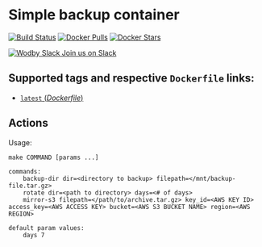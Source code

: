 # Simple backup container

[![Build Status](https://travis-ci.org/wodby/backup.svg?branch=master)](https://travis-ci.org/wodby/backup)
[![Docker Pulls](https://img.shields.io/docker/pulls/backup/php.svg)](https://hub.docker.com/r/wodby/backup)
[![Docker Stars](https://img.shields.io/docker/stars/backup/php.svg)](https://hub.docker.com/r/wodby/backup)

[![Wodby Slack](https://www.google.com/s2/favicons?domain=www.slack.com) Join us on Slack](https://slack.wodby.com/)

## Supported tags and respective `Dockerfile` links:

- [`latest` (*Dockerfile*)](https://github.com/wodby/backup/tree/master/Dockerfile)

## Actions

Usage:
```
make COMMAND [params ...]
 
commands:
    backup-dir dir=<directory to backup> filepath=</mnt/backup-file.tar.gz>
    rotate dir=<path to directory> days=<# of days> 
    mirror-s3 filepath=</path/to/archive.tar.gz> key_id=<AWS KEY ID> access_key=<AWS ACCESS KEY> bucket=<AWS S3 BUCKET NAME> region=<AWS REGION>   
    
default param values:
    days 7
```